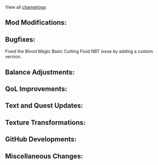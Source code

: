 
View all [changelogs](https://github.com/Divine-Journey-2/Divine-Journey-2/tree/main/changelog)

## Mod Modifications:



## Bugfixes:

Fixed the Blood Magic Basic Cutting Fluid NBT issue by adding a custom version.

## Balance Adjustments:



## QoL Improvements:



## Text and Quest Updates:



## Texture Transformations:



## GitHub Developments:



## Miscellaneous Changes:
